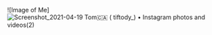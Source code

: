 ![Image of Me] ![Screenshot_2021-04-19 Tom🇨🇦 ( tiftody_) • Instagram photos and videos(2)](https://user-images.githubusercontent.com/79880648/117344598-c6c8ab80-ae62-11eb-8237-359bd1ea092a.png)
